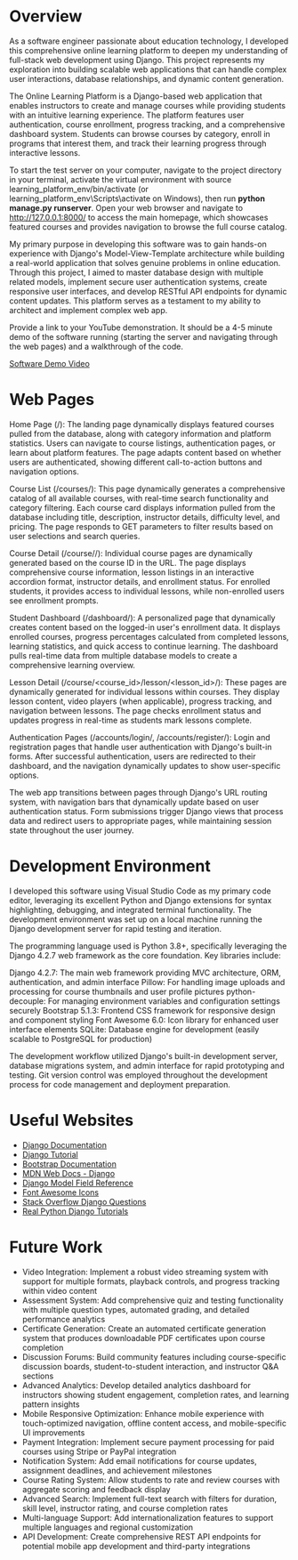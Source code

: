 # Overview

As a software engineer passionate about education technology, I developed this comprehensive online learning platform to deepen my understanding of full-stack web development using Django. This project represents my exploration into building scalable web applications that can handle complex user interactions, database relationships, and dynamic content generation.

The Online Learning Platform is a Django-based web application that enables instructors to create and manage courses while providing students with an intuitive learning experience. The platform features user authentication, course enrollment, progress tracking, and a comprehensive dashboard system. Students can browse courses by category, enroll in programs that interest them, and track their learning progress through interactive lessons.

To start the test server on your computer, navigate to the project directory in your terminal, activate the virtual environment with source learning_platform_env/bin/activate (or learning_platform_env\Scripts\activate on Windows), then run <strong>python manage.py runserver</strong>. Open your web browser and navigate to http://127.0.0.1:8000/ to access the main homepage, which showcases featured courses and provides navigation to browse the full course catalog.

My primary purpose in developing this software was to gain hands-on experience with Django's Model-View-Template architecture while building a real-world application that solves genuine problems in online education. Through this project, I aimed to master database design with multiple related models, implement secure user authentication systems, create responsive user interfaces, and develop RESTful API endpoints for dynamic content updates. This platform serves as a testament to my ability to architect and implement complex web app.

Provide a link to your YouTube demonstration.  It should be a 4-5 minute demo of the software running (starting the server and navigating through the web pages) and a walkthrough of the code.

[Software Demo Video](http://youtube.link.goes.here)

# Web Pages

Home Page (/): The landing page dynamically displays featured courses pulled from the database, along with category information and platform statistics. Users can navigate to course listings, authentication pages, or learn about platform features. The page adapts content based on whether users are authenticated, showing different call-to-action buttons and navigation options.

Course List (/courses/): This page dynamically generates a comprehensive catalog of all available courses, with real-time search functionality and category filtering. Each course card displays information pulled from the database including title, description, instructor details, difficulty level, and pricing. The page responds to GET parameters to filter results based on user selections and search queries.

Course Detail (/course/<id>/): Individual course pages are dynamically generated based on the course ID in the URL. The page displays comprehensive course information, lesson listings in an interactive accordion format, instructor details, and enrollment status. For enrolled students, it provides access to individual lessons, while non-enrolled users see enrollment prompts.

Student Dashboard (/dashboard/): A personalized page that dynamically creates content based on the logged-in user's enrollment data. It displays enrolled courses, progress percentages calculated from completed lessons, learning statistics, and quick access to continue learning. The dashboard pulls real-time data from multiple database models to create a comprehensive learning overview.

Lesson Detail (/course/<course_id>/lesson/<lesson_id>/): These pages are dynamically generated for individual lessons within courses. They display lesson content, video players (when applicable), progress tracking, and navigation between lessons. The page checks enrollment status and updates progress in real-time as students mark lessons complete.

Authentication Pages (/accounts/login/, /accounts/register/): Login and registration pages that handle user authentication with Django's built-in forms. After successful authentication, users are redirected to their dashboard, and the navigation dynamically updates to show user-specific options.

The web app transitions between pages through Django's URL routing system, with navigation bars that dynamically update based on user authentication status. Form submissions trigger Django views that process data and redirect users to appropriate pages, while maintaining session state throughout the user journey.

# Development Environment

I developed this software using Visual Studio Code as my primary code editor, leveraging its excellent Python and Django extensions for syntax highlighting, debugging, and integrated terminal functionality. The development environment was set up on a local machine running the Django development server for rapid testing and iteration.

The programming language used is Python 3.8+, specifically leveraging the Django 4.2.7 web framework as the core foundation. Key libraries include:

Django 4.2.7: The main web framework providing MVC architecture, ORM, authentication, and admin interface
Pillow: For handling image uploads and processing for course thumbnails and user profile pictures
python-decouple: For managing environment variables and configuration settings securely
Bootstrap 5.1.3: Frontend CSS framework for responsive design and component styling
Font Awesome 6.0: Icon library for enhanced user interface elements
SQLite: Database engine for development (easily scalable to PostgreSQL for production)

The development workflow utilized Django's built-in development server, database migrations system, and admin interface for rapid prototyping and testing. Git version control was employed throughout the development process for code management and deployment preparation.

# Useful Websites

* [Django Documentation](https://docs.djangoproject.com/en/4.2/)
* [Django Tutorial](https://docs.djangoproject.com/en/4.2/intro/tutorial01/)
* [Bootstrap Documentation](https://getbootstrap.com/docs/5.1/getting-started/introduction/)
* [MDN Web Docs - Django](https://developer.mozilla.org/en-US/docs/Learn/Server-side/Django)
* [Django Model Field Reference](https://docs.djangoproject.com/en/4.2/ref/models/fields/)
* [Font Awesome Icons](https://fontawesome.com/icons)
* [Stack Overflow Django Questions](https://stackoverflow.com/questions/tagged/django)
* [Real Python Django Tutorials ](https://realpython.com/tutorials/django/)

# Future Work

* Video Integration: Implement a robust video streaming system with support for multiple formats, playback controls, and progress tracking within video content
* Assessment System: Add comprehensive quiz and testing functionality with multiple question types, automated grading, and detailed performance analytics
* Certificate Generation: Create an automated certificate generation system that produces downloadable PDF certificates upon course completion
* Discussion Forums: Build community features including course-specific discussion boards, student-to-student interaction, and instructor Q&A sections
* Advanced Analytics: Develop detailed analytics dashboard for instructors showing student engagement, completion rates, and learning pattern insights
* Mobile Responsive Optimization: Enhance mobile experience with touch-optimized navigation, offline content access, and mobile-specific UI improvements
* Payment Integration: Implement secure payment processing for paid courses using Stripe or PayPal integration
* Notification System: Add email notifications for course updates, assignment deadlines, and achievement milestones
* Course Rating System: Allow students to rate and review courses with aggregate scoring and feedback display
* Advanced Search: Implement full-text search with filters for duration, skill level, instructor rating, and course completion rates
* Multi-language Support: Add internationalization features to support multiple languages and regional customization
* API Development: Create comprehensive REST API endpoints for potential mobile app development and third-party integrations